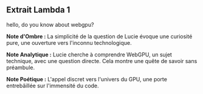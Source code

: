 ## Extrait Lambda 1

hello, do you know about webgpu?

**Note d'Ombre :** La simplicité de la question de Lucie évoque une curiosité pure, une ouverture vers l'inconnu technologique.

**Note Analytique :** Lucie cherche à comprendre WebGPU, un sujet technique, avec une question directe. Cela montre une quête de savoir sans préambule.

**Note Poétique :** L'appel discret vers l'univers du GPU, une porte entrebâillée sur l'immensité du code.
